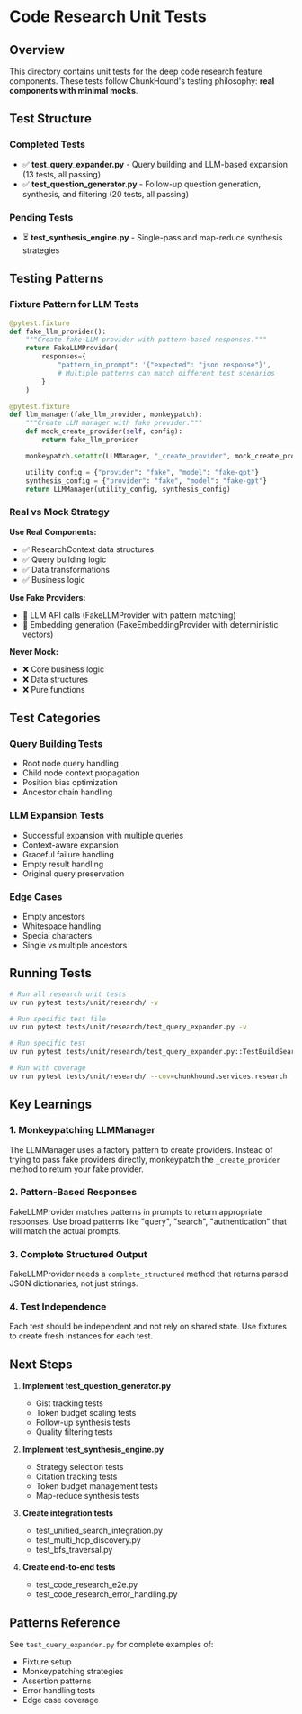 # Code Research Unit Tests

## Overview

This directory contains unit tests for the deep code research feature components.
These tests follow ChunkHound's testing philosophy: **real components with minimal mocks**.

## Test Structure

### Completed Tests

- ✅ **test_query_expander.py** - Query building and LLM-based expansion (13 tests, all passing)
- ✅ **test_question_generator.py** - Follow-up question generation, synthesis, and filtering (20 tests, all passing)

### Pending Tests

- ⏳ **test_synthesis_engine.py** - Single-pass and map-reduce synthesis strategies

## Testing Patterns

### Fixture Pattern for LLM Tests

```python
@pytest.fixture
def fake_llm_provider():
    """Create fake LLM provider with pattern-based responses."""
    return FakeLLMProvider(
        responses={
            "pattern_in_prompt": '{"expected": "json response"}',
            # Multiple patterns can match different test scenarios
        }
    )

@pytest.fixture
def llm_manager(fake_llm_provider, monkeypatch):
    """Create LLM manager with fake provider."""
    def mock_create_provider(self, config):
        return fake_llm_provider

    monkeypatch.setattr(LLMManager, "_create_provider", mock_create_provider)

    utility_config = {"provider": "fake", "model": "fake-gpt"}
    synthesis_config = {"provider": "fake", "model": "fake-gpt"}
    return LLMManager(utility_config, synthesis_config)
```

### Real vs Mock Strategy

**Use Real Components:**
- ✅ ResearchContext data structures
- ✅ Query building logic
- ✅ Data transformations
- ✅ Business logic

**Use Fake Providers:**
- 🔄 LLM API calls (FakeLLMProvider with pattern matching)
- 🔄 Embedding generation (FakeEmbeddingProvider with deterministic vectors)

**Never Mock:**
- ❌ Core business logic
- ❌ Data structures
- ❌ Pure functions

## Test Categories

### Query Building Tests
- Root node query handling
- Child node context propagation
- Position bias optimization
- Ancestor chain handling

### LLM Expansion Tests
- Successful expansion with multiple queries
- Context-aware expansion
- Graceful failure handling
- Empty result handling
- Original query preservation

### Edge Cases
- Empty ancestors
- Whitespace handling
- Special characters
- Single vs multiple ancestors

## Running Tests

```bash
# Run all research unit tests
uv run pytest tests/unit/research/ -v

# Run specific test file
uv run pytest tests/unit/research/test_query_expander.py -v

# Run specific test
uv run pytest tests/unit/research/test_query_expander.py::TestBuildSearchQuery::test_root_node -v

# Run with coverage
uv run pytest tests/unit/research/ --cov=chunkhound.services.research
```

## Key Learnings

### 1. Monkeypatching LLMManager
The LLMManager uses a factory pattern to create providers. Instead of trying to pass fake providers directly, monkeypatch the `_create_provider` method to return your fake provider.

### 2. Pattern-Based Responses
FakeLLMProvider matches patterns in prompts to return appropriate responses. Use broad patterns like "query", "search", "authentication" that will match the actual prompts.

### 3. Complete Structured Output
FakeLLMProvider needs a `complete_structured` method that returns parsed JSON dictionaries, not just strings.

### 4. Test Independence
Each test should be independent and not rely on shared state. Use fixtures to create fresh instances for each test.

## Next Steps

1. **Implement test_question_generator.py**
   - Gist tracking tests
   - Token budget scaling tests
   - Follow-up synthesis tests
   - Quality filtering tests

2. **Implement test_synthesis_engine.py**
   - Strategy selection tests
   - Citation tracking tests
   - Token budget management tests
   - Map-reduce synthesis tests

3. **Create integration tests**
   - test_unified_search_integration.py
   - test_multi_hop_discovery.py
   - test_bfs_traversal.py

4. **Create end-to-end tests**
   - test_code_research_e2e.py
   - test_code_research_error_handling.py

## Patterns Reference

See `test_query_expander.py` for complete examples of:
- Fixture setup
- Monkeypatching strategies
- Assertion patterns
- Error handling tests
- Edge case coverage
